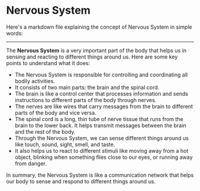 # Nervous System

Here's a markdown file explaining the concept of Nervous System in simple words:

---

The **Nervous System** is a very important part of the body that helps us in sensing and reacting to different things around us. Here are some key points to understand what it does:

- The Nervous System is responsible for controlling and coordinating all bodily activities.
- It consists of two main parts: the brain and the spinal cord.
- The brain is like a control center that processes information and sends instructions to different parts of the body through nerves.
- The nerves are like wires that carry messages from the brain to different parts of the body and vice versa.
- The spinal cord is a long, thin tube of nerve tissue that runs from the brain to the lower back. It helps transmit messages between the brain and the rest of the body.
- Through the Nervous System, we can sense different things around us like touch, sound, sight, smell, and taste.
- It also helps us to react to different stimuli like moving away from a hot object, blinking when something flies close to our eyes, or running away from danger.

In summary, the Nervous System is like a communication network that helps our body to sense and respond to different things around us.
